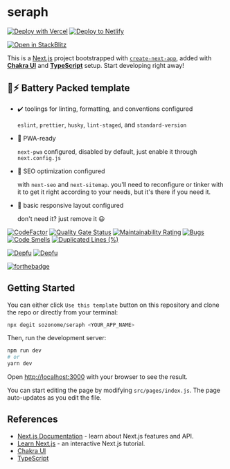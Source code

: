# seraph

[![Deploy with Vercel](https://vercel.com/button)](https://vercel.com/import/git?s=https://github.com/sozonome/seraph) [![Deploy to Netlify](https://www.netlify.com/img/deploy/button.svg)](https://app.netlify.com/start/deploy?repository=https://github.com/sozonome/seraph)

[![Open in StackBlitz](https://developer.stackblitz.com/img/open_in_stackblitz.svg)](https://stackblitz.com/github/sozonome/seraph)

This is a [Next.js](https://nextjs.org/) project bootstrapped with [`create-next-app`](https://github.com/vercel/next.js/tree/canary/packages/create-next-app), added with [**Chakra UI**](https://chakra-ui.com) and [**TypeScript**](https://www.typescriptlang.org) setup.
Start developing right away!

## 🔋⚡ Battery Packed template

- ✔️ toolings for linting, formatting, and conventions configured

  `eslint`, `prettier`, `husky`, `lint-staged`, and `standard-version`

- 📱 PWA-ready

  `next-pwa` configured, disabled by default, just enable it through `next.config.js`

- 🔎 SEO optimization configured

  with `next-seo` and `next-sitemap`. you'll need to reconfigure or tinker with it to get it right according to your needs, but it's there if you need it.

- 🎨 basic responsive layout configured

  don't need it? just remove it 😃

[![CodeFactor](https://www.codefactor.io/repository/github/sozonome/seraph/badge)](https://www.codefactor.io/repository/github/sozonome/seraph)
[![Quality Gate Status](https://sonarcloud.io/api/project_badges/measure?project=sozonome_seraph&metric=alert_status)](https://sonarcloud.io/dashboard?id=sozonome_seraph) [![Maintainability Rating](https://sonarcloud.io/api/project_badges/measure?project=sozonome_seraph&metric=sqale_rating)](https://sonarcloud.io/dashboard?id=sozonome_seraph) [![Bugs](https://sonarcloud.io/api/project_badges/measure?project=sozonome_seraph&metric=bugs)](https://sonarcloud.io/dashboard?id=sozonome_seraph) [![Code Smells](https://sonarcloud.io/api/project_badges/measure?project=sozonome_seraph&metric=code_smells)](https://sonarcloud.io/dashboard?id=sozonome_seraph) [![Duplicated Lines (%)](https://sonarcloud.io/api/project_badges/measure?project=sozonome_seraph&metric=duplicated_lines_density)](https://sonarcloud.io/dashboard?id=sozonome_seraph)

[![Depfu](https://badges.depfu.com/badges/9e426e58f99c3bd470987a3c6b014a96/overview.svg)](https://depfu.com/github/sozonome/seraph?project_id=26148) [![Depfu](https://badges.depfu.com/badges/9e426e58f99c3bd470987a3c6b014a96/count.svg)](https://depfu.com/github/sozonome/seraph?project_id=26148)

[![forthebadge](https://forthebadge.com/images/badges/made-with-typescript.svg)](https://forthebadge.com)

## Getting Started

You can either click `Use this template` button on this repository and clone the repo or directly from your terminal:

```bash
npx degit sozonome/seraph <YOUR_APP_NAME>
```

Then, run the development server:

```bash
npm run dev
# or
yarn dev
```

Open [http://localhost:3000](http://localhost:3000) with your browser to see the result.

You can start editing the page by modifying `src/pages/index.js`. The page auto-updates as you edit the file.

## References

- [Next.js Documentation](https://nextjs.org/docs) - learn about Next.js features and API.
- [Learn Next.js](https://nextjs.org/learn) - an interactive Next.js tutorial.
- [Chakra UI](https://chakra-ui.com)
- [TypeScript](https://www.typescriptlang.org)
